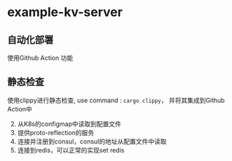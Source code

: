 # example-kv-server


## 自动化部署
使用Github Action 功能

## 静态检查

使用clippy进行静态检查, use command : `cargo clippy`， 并将其集成到Github Action中

2. 从K8s的configmap中读取到配置文件
2. 提供proto-reflection的服务
2. 连接并注册到consul，consul的地址从配置文件中读取
3. 连接到redis，可以正常的实现set redis
